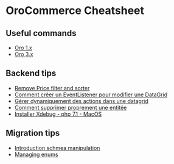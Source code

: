 OroCommerce Cheatsheet
======================

Useful commands
-------------------------

* [Oro 1.x](command/oro1.md)
* [Oro 3.x](command/oro3.md)

Backend tips
------------

* [Remove Price filter and sorter](backend/remove-price-filter.md)
* [Comment créer un EventListener pour modifier une DataGrid](backend/event-listener-datagrid.md)
* [Gérer dynamiquement des actions dans une datagrid](backend/dynamic-action-datagrid.md)
* [Comment supprimer proprement une entitée](backend/delete-entity.md)
* [Installer Xdebug - php 7.1 - MacOS](environment/installer-xdebug-php71.md)


Migration tips
------------

* [Introduction schmea manipulation](migrations/introduction.md)
* [Managing enums](migrations/enum.md)

